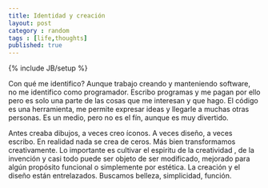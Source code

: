 ```yaml
---
title: Identidad y creación
layout: post
category : random
tags : [life,thoughts]
published: true
---
```

{% include JB/setup %}

Con qué me identifico?
Aunque trabajo creando y manteniendo software, no me identifico como programador.  Escribo programas y me pagan por ello pero es solo una parte de las cosas que me interesan y que hago. El código es una herramienta, me permite expresar ideas y llegarle a muchas otras personas. Es un medio, pero no es el fín, aunque es muy divertido.

Antes creaba dibujos, a veces creo íconos. A veces diseño, a veces escribo.
En realidad nada se crea de ceros. Más bien transformamos creativamente. Lo importante es cultivar el espiritu de la creatividad , de la invención y casi todo puede ser objeto de ser modificado, mejorado para algún propósito funcional o simplemente por estética. La creación y el diseño están entrelazados. Buscamos belleza, simplicidad, función.